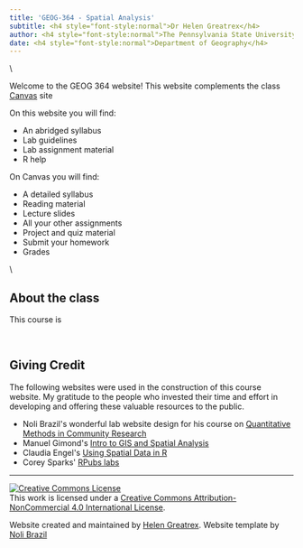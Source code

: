 ```yaml
---
title: 'GEOG-364 - Spatial Analysis'
subtitle: <h4 style="font-style:normal">Dr Helen Greatrex</h4>
author: <h4 style="font-style:normal">The Pennsylvania State University</h4>
date: <h4 style="font-style:normal">Department of Geography</h4>
---
```



<style>
p.comment {
background-color: #DBDBDB;
padding: 10px;
border: 1px solid black;
margin-left: 25px;
border-radius: 5px;
font-style: italic;
}

.figure {
   margin-top: 20px;
   margin-bottom: 20px;
}

h1.title {
  font-weight: bold;
  font-family: Arial;  
}

h2.title {
  font-family: Arial;  
}

</style>


<style type="text/css">
#TOC {
  font-size: 13px;
  font-family: Arial;
}
</style>

</style>



\


Welcome to the GEOG 364 website!  This website complements the class [Canvas](https://canvas.psu.edu/) site  

On this website you will find:

* An abridged syllabus
* Lab guidelines 
* Lab assignment material
* R help

On Canvas you will find:

* A detailed syllabus
* Reading material
* Lecture slides
* All your other assignments
* Project and quiz material
* Submit your homework
* Grades

\


## About the class

This course is 

<br>

## Giving Credit

The following websites were used in the construction of this course website. My gratitude to the people who invested their time and effort in developing and offering these valuable resources to the public.

* Noli Brazil's wonderful lab website design for his course on [Quantitative Methods in Community Research](https://crd150.github.io/index.html)
* Manuel Gimond's [Intro to GIS and Spatial Analysis](https://mgimond.github.io/Spatial/index.html)
* Claudia Engel's [Using Spatial Data in R](https://cengel.github.io/R-spatial/)
* Corey Sparks' [RPubs labs](https://rpubs.com/corey_sparks)




***
<a rel="license" href="http://creativecommons.org/licenses/by-nc/4.0/"><img alt="Creative Commons License" style="border-width:0" src="https://i.creativecommons.org/l/by-nc/4.0/88x31.png" /></a><br />This work is licensed under a <a rel="license" href="http://creativecommons.org/licenses/by-nc/4.0/">Creative Commons Attribution-NonCommercial 4.0 International License</a>.


Website created and maintained by [Helen Greatrex](https://www.geog.psu.edu/directory/helen-greatrex). Website template by [Noli Brazil](https://nbrazil.faculty.ucdavis.edu/)
